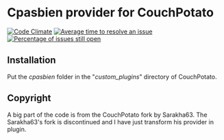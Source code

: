 # Cpasbien provider for CouchPotato
[![Code Climate](https://codeclimate.com/github/llaumgui/cpasbien_provider/badges/gpa.svg)](https://codeclimate.com/github/llaumgui/cpasbien_provider) [![Average time to resolve an issue](http://isitmaintained.com/badge/resolution/llaumgui/cpasbien_provider.svg)](http://isitmaintained.com/project/llaumgui/cpasbien_provider "Average time to resolve an issue") [![Percentage of issues still open](http://isitmaintained.com/badge/open/llaumgui/cpasbien_provider.svg)](http://isitmaintained.com/project/llaumgui/cpasbien_provider "Percentage of issues still open")

## Installation
Put the *cpasbien* folder in the "*custom_plugins*" directory of CouchPotato.

## Copyright
A big part of the code is from the CouchPotato fork by Sarakha63.
The Sarakha63's fork is discontinued and I have just transform his provider in plugin.
